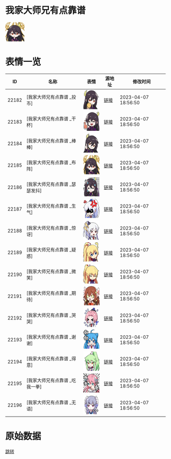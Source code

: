 # 我家大师兄有点靠谱 

<img src="./cover.png" height="60" alt="cover" />

# 表情一览

|ID|名称|表情|源地址|修改时间|
|----|----|----|----|----|
|22182|[我家大师兄有点靠谱 _投币]|<img src="./pic/022182_%5B我家大师兄有点靠谱 _投币%5D.png" height="60" alt="投币"/>|[链接](https://i0.hdslb.com/bfs/garb/d9a57521c15a1c97c199f6ac2b69006a252ebdb9.png)|2023-04-07 18:56:50|
|22183|[我家大师兄有点靠谱 _干杯]|<img src="./pic/022183_%5B我家大师兄有点靠谱 _干杯%5D.png" height="60" alt="干杯"/>|[链接](https://i0.hdslb.com/bfs/garb/db64081e7bd103f9f1400dcabb0f06725d63aff3.png)|2023-04-07 18:56:50|
|22184|[我家大师兄有点靠谱 _棒棒]|<img src="./pic/022184_%5B我家大师兄有点靠谱 _棒棒%5D.png" height="60" alt="棒棒"/>|[链接](https://i0.hdslb.com/bfs/garb/c841cef43039b7d1dde75f0fed835eb8037d044a.png)|2023-04-07 18:56:50|
|22185|[我家大师兄有点靠谱 _布阵]|<img src="./pic/022185_%5B我家大师兄有点靠谱 _布阵%5D.png" height="60" alt="布阵"/>|[链接](https://i0.hdslb.com/bfs/garb/25dd2874165f35ce1b3b6bc5ac09e521cf37feb3.png)|2023-04-07 18:56:50|
|22186|[我家大师兄有点靠谱 _瑟瑟发抖]|<img src="./pic/022186_%5B我家大师兄有点靠谱 _瑟瑟发抖%5D.png" height="60" alt="瑟瑟发抖"/>|[链接](https://i0.hdslb.com/bfs/garb/ea9a504c55c182cbaece5dcfe4cc2ed4cf9b95de.png)|2023-04-07 18:56:50|
|22187|[我家大师兄有点靠谱 _生气]|<img src="./pic/022187_%5B我家大师兄有点靠谱 _生气%5D.png" height="60" alt="生气"/>|[链接](https://i0.hdslb.com/bfs/garb/664f43b1cae891d62d2fc360947d3d0fba76fa7e.png)|2023-04-07 18:56:50|
|22188|[我家大师兄有点靠谱 _惊讶]|<img src="./pic/022188_%5B我家大师兄有点靠谱 _惊讶%5D.png" height="60" alt="惊讶"/>|[链接](https://i0.hdslb.com/bfs/garb/a0db918242a4904daf21e185403638d3cd6ac814.png)|2023-04-07 18:56:50|
|22189|[我家大师兄有点靠谱 _疑惑]|<img src="./pic/022189_%5B我家大师兄有点靠谱 _疑惑%5D.png" height="60" alt="疑惑"/>|[链接](https://i0.hdslb.com/bfs/garb/6572207b650ac416a6c3c659c11aaa789def9266.png)|2023-04-07 18:56:50|
|22190|[我家大师兄有点靠谱 _微笑]|<img src="./pic/022190_%5B我家大师兄有点靠谱 _微笑%5D.png" height="60" alt="微笑"/>|[链接](https://i0.hdslb.com/bfs/garb/b261d6358103b196e1bc4489190d3f52a457c90d.png)|2023-04-07 18:56:50|
|22191|[我家大师兄有点靠谱 _期待]|<img src="./pic/022191_%5B我家大师兄有点靠谱 _期待%5D.png" height="60" alt="期待"/>|[链接](https://i0.hdslb.com/bfs/garb/cacf6570dd340456fecda4dd66376bdf6411d99a.png)|2023-04-07 18:56:50|
|22192|[我家大师兄有点靠谱 _哭哭]|<img src="./pic/022192_%5B我家大师兄有点靠谱 _哭哭%5D.png" height="60" alt="哭哭"/>|[链接](https://i0.hdslb.com/bfs/garb/6e3be91b2e7cb7f0a8d5d1a7b6c3685fe2d10cc8.png)|2023-04-07 18:56:50|
|22193|[我家大师兄有点靠谱 _谢谢]|<img src="./pic/022193_%5B我家大师兄有点靠谱 _谢谢%5D.png" height="60" alt="谢谢"/>|[链接](https://i0.hdslb.com/bfs/garb/95451571554b5747794b6983cb78fd94d4d60cb0.png)|2023-04-07 18:56:50|
|22194|[我家大师兄有点靠谱 _得意]|<img src="./pic/022194_%5B我家大师兄有点靠谱 _得意%5D.png" height="60" alt="得意"/>|[链接](https://i0.hdslb.com/bfs/garb/d1685ea6c6fba3731473cc4164deeea2f7fd8778.png)|2023-04-07 18:56:50|
|22195|[我家大师兄有点靠谱 _吃我一拳]|<img src="./pic/022195_%5B我家大师兄有点靠谱 _吃我一拳%5D.png" height="60" alt="吃我一拳"/>|[链接](https://i0.hdslb.com/bfs/garb/85b6eab5e62ca68c9fb3bbdc8e2b70454affd49d.png)|2023-04-07 18:56:50|
|22196|[我家大师兄有点靠谱 _无语]|<img src="./pic/022196_%5B我家大师兄有点靠谱 _无语%5D.png" height="60" alt="无语"/>|[链接](https://i0.hdslb.com/bfs/garb/7283ca71f26510e222c148529c87a58e0cb3abec.png)|2023-04-07 18:56:50|

# 原始数据

[跳转](./raw.json)


